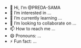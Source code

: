 - 👋 Hi, I’m @PREDA-SAMA
- 👀 I’m interested in ...
- 🌱 I’m currently learning ...
- 💞️ I’m looking to collaborate on ...
- 📫 How to reach me ...
- 😄 Pronouns: ...
- ⚡ Fun fact: ...

<!---
PREDA-SAMA/PREDA-SAMA is a ✨ special ✨ repository because its `README.md` (this file) appears on your GitHub profile.
You can click the Preview link to take a look at your changes.
--->
